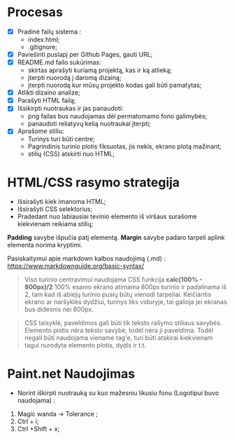 # Procesas

- [X] Pradinė failų sistema :
  - index.html;
  - .gitignore;
- [X] Paviešinti puslapį per Github Pages, gauti URL;
- [X] README.md failo sukūrimas:
  - skirtas aprašyti kuriamą projektą, kas ir ką atlieką;
  - įterpti nuorodą į daromą dizainą;
  - įterpti nuorodą kur mūsų projekto kodas gali būti pamatytas;
- [X] Atlikti dizaino analize;
- [X] Parašyti HTML failą;
- [X] Išsikirpti nuotraukas ir jas panaudoti:
  - png failas bus naudojamas dėl permatomamo fono galimybės;
  - panaudoti reliatyvų kelią nuotraukai įterpti;
- [X] Aprašome stiliu:
  - Turinys turi būti centre;
  - Pagrindinis turinio plotis fiksuotas, jis nekis, ekrano plotą mažinant;
  - stilių (CSS) atskirti nuo HTML;

# HTML/CSS rasymo strategija
- Išsirašyti kiek imanoma HTML;
- Išsirašyti CSS selektorius;
- Pradedant nuo labiausiai tevinio elemento iš viršaus surašome kiekvienam reikiama stilių;

**Padding** savybe išpučia patį elementą. 
**Margin** savybe padaro tarpeli aplink elementa norima kryptimi.


Pasiskaitymui apie markdown kalbos naudojimą (.md) :
https://www.markdownguide.org/basic-syntax/


>Viso turinio centravimui naudojama CSS funkcija **calc(100% - 800px)/2**
100% esamo ekrano atimama 800px turinio ir padalinama iš 2, tam kad iš abiejų turinio pusių būtų vienodi tarpeliai. Keičiantis ekrano ar naršyklės dydžiui, turinys liks viduryje, tai galioja jei ekranas bus didesnis nei 800px.

>CSS taisyklė, paveldimos gali būti tik teksto rašymo stiliaus savybės. Elemento plotis nėra teksto savybė, todėl nėra ji paveldima. Todėl negali būti naudojama viename tag'e, turi būti atskirai kiekvienam tagui nurodyta elemento plotis, dydis ir t.t.

# Paint.net Naudojimas
- Norint iškirpti nuotrauką su kuo mažesniu likusiu fonu (Logotipui buvo naudojama) :

<ol>
  <li> Magic wanda -> Tolerance ;</li>
  <li> Ctrl + i;</li>
  <li> Ctrl +Shift + x;</li>
  
</ol>
